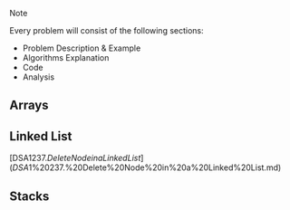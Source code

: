 > [!note]
> Every problem will consist of the following sections:
> - Problem Description & Example
> - Algorithms Explanation
> - Code
> - Analysis

## Arrays
## Linked List
[DSA$1 237. Delete Node in a Linked List](DSA$1%20237.%20Delete%20Node%20in%20a%20Linked%20List.md)
## Stacks